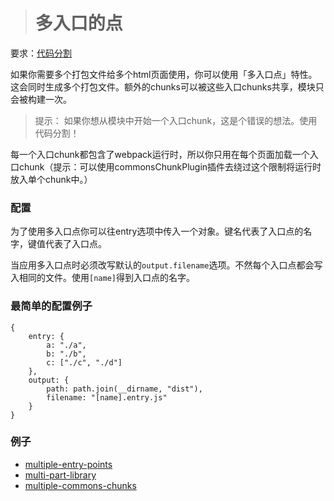 > # 多入口的点

要求：[代码分割](http://webpack.github.io/docs/code-splitting.html)

如果你需要多个打包文件给多个html页面使用，你可以使用「多入口点」特性。这会同时生成多个打包文件。额外的chunks可以被这些入口chunks共享，模块只会被构建一次。

> 提示： 如果你想从模块中开始一个入口chunk，这是个错误的想法。使用代码分割！

每一个入口chunk都包含了webpack运行时，所以你只用在每个页面加载一个入口chunk（提示：可以使用commonsChunkPlugin插件去绕过这个限制将运行时放入单个chunk中。）

### 配置

为了使用多入口点你可以往entry选项中传入一个对象。键名代表了入口点的名字，键值代表了入口点。

当应用多入口点时必须改写默认的`output.filename`选项。不然每个入口点都会写入相同的文件。使用`[name]`得到入口点的名字。

### 最简单的配置例子

```
{
    entry: {
        a: "./a",
        b: "./b",
        c: ["./c", "./d"]
    },
    output: {
        path: path.join(__dirname, "dist"),
        filename: "[name].entry.js"
    }
}
```

### 例子

 - [multiple-entry-points](https://github.com/webpack/webpack/tree/master/examples/multiple-entry-points)
 - [multi-part-library](https://github.com/webpack/webpack/tree/master/examples/multi-part-library)
 - [multiple-commons-chunks](https://github.com/webpack/webpack/tree/master/examples/multiple-commons-chunks)